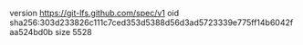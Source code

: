 version https://git-lfs.github.com/spec/v1
oid sha256:303d233826c111c7ced353d5388d56d3ad5723339e775ff14b6042faa524bd0b
size 5528
